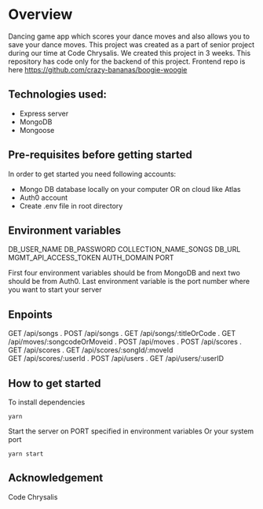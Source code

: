 # Overview 
Dancing game app which scores your dance moves and also allows you to save your dance moves. This project was created as a part of senior project during our time at Code Chrysalis. We created this project in 3 weeks. This repository has code only for the backend of this project. Frontend repo is here https://github.com/crazy-bananas/boogie-woogie

## Technologies used:

- Express server
- MongoDB
- Mongoose

## Pre-requisites before getting started
In order to get started you need following accounts:

- Mongo DB database locally on your computer OR on cloud like Atlas
- Auth0 account
- Create .env file in root directory

## Environment variables
DB_USER_NAME
DB_PASSWORD
COLLECTION_NAME_SONGS
DB_URL
MGMT_API_ACCESS_TOKEN
AUTH_DOMAIN
PORT

First four environment variables should be from MongoDB and next two should be from Auth0. Last environment variable is the port number where you want to start your server

## Enpoints
GET /api/songs . 
POST /api/songs . 
GET /api/songs/:titleOrCode . 
GET /api/moves/:songcodeOrMoveid . 
POST /api/moves . 
POST /api/scores . 
GET /api/scores . 
GET /api/scores/:songId/:moveId  
GET /api/scores/:userId . 
POST /api/users . 
GET /api/users/:userID  

## How to get started

To install dependencies
```
yarn
```
Start the server on PORT specified in environment variables Or your system port
```
yarn start
```

## Acknowledgement
Code Chrysalis
